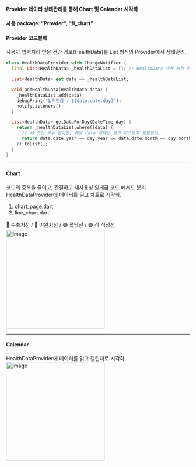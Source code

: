 #### Provider 데이터 상태관리를 통해 Chart 및 Calendar 시각화  
#### 사용 package: "Provder", "fl_chart"  
#### Provider 코드블록  
사용자 입력처리 받은 건강 정보(HealthData)를 List 형식의 Provider에서 상태관리.  
```dart
class HealthDataProvider with ChangeNotifier {
  final List<HealthData> _healthDataList = []; // HealthData 객체 저장 리스트

  List<HealthData> get data => _healthDataList;

  void addHealthData(HealthData data) {
    _healthDataList.add(data);
    debugPrint('입력받음 : ${data.date.day}');
    notifyListeners();
  }

  List<HealthData> getDataForDay(DateTime day) {
    return _healthDataList.where((data) {
      // 세 조건 모두 참이면, 해당 data 객체는 결과 리스트에 포함된다,
      return data.date.year == day.year && data.date.month == day.month && data.date.day == day.day;
    }).toList();
  }
}

```
<hr>  

#### Chart  
코드의 중복을 줄이고, 간결하고 재사용성 있게끔 코드 메서드 분리
HealthDataProvider에 데이터를 읽고 차트로 시각화.
1. chart_page.dart
2. line_chart.dart

🔵 수축기선 / 🔴 이완기선 / 🟣 혈당선 / 🟢 각 적정선  
<img width="270" alt="image" src="https://github.com/alscks6521/fl_chart_analyze/assets/112923685/555beb8e-718f-4d7b-bcf2-f7536dc5d0f1">  
<hr>

#### Calendar  
HealthDataProvider에 데이터를 읽고 캘린더로 시각화.  
<img width="270" alt="image" src="https://github.com/alscks6521/fl_chart_analyze/assets/112923685/23d2412a-39ab-4faa-af7a-60a2b9d85996">
